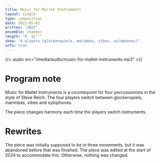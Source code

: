 ```yaml
---
title: Music for Mallet Instruments
layout: single
type: composition
date: 2022-05-02
written: "2022"
ensemble: chamber
length: "9' 12''"
show: "4 players (glockenspiels, marimbas, vibes, xylophones)"
info: true
---
```


{{< audio src="/media/audio/music-for-mallet-instruments.mp3" >}}

# Program note

Music for Mallet Instruments is a counterpoint for four percussionists in the style of Steve Reich. The four players switch between glockenspiels, marimbas, vibes and xylophones.

The piece changes harmony each time the players switch instruments.

# Rewrites

The piece was initially supposed to be in three movements, but it was abandoned before that was finished. The piece was edited at the start of 2024 to accommodate this. Otherwise, nothing was changed. 